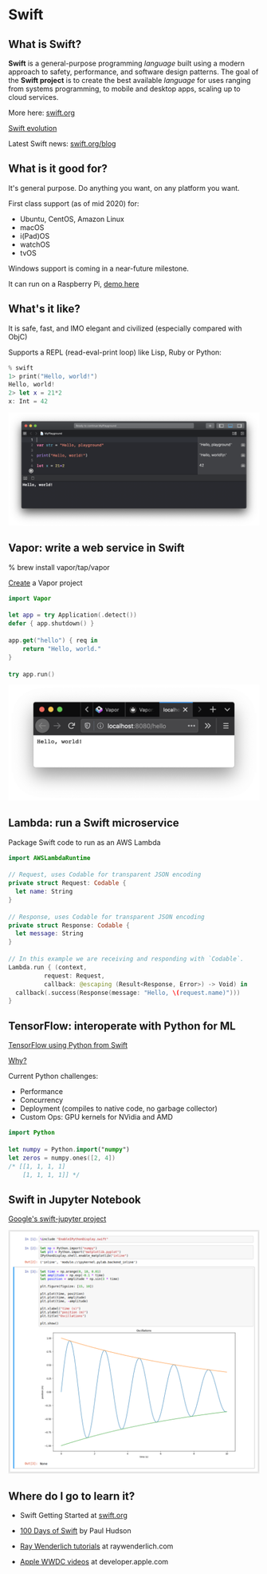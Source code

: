 # Swift

## What is Swift?


**Swift** is a general-purpose programming *language* built using a modern approach to safety, performance, and software design patterns. The goal of the **Swift project** is to create the best available *language* for uses ranging from systems programming, to mobile and desktop apps, scaling up to cloud services.


More here: [swift.org](https://swift.org/)

[Swift evolution](https://apple.github.io/swift-evolution/)

Latest Swift news: [swift.org/blog](https://swift.org/blog/)


## What is it good for?

It's general purpose. Do anything you want, on any platform you want.

First class support (as of mid 2020) for:

* Ubuntu, CentOS, Amazon Linux
* macOS
* i(Pad)OS
* watchOS
* tvOS

Windows support is coming in a near-future milestone.

It can run on a Raspberry Pi, [demo here](https://lickability.com/blog/swift-on-raspberry-pi/)


## What's it like?

It is safe, fast, and IMO elegant and civilized (especially compared with ObjC)

Supports a REPL (read-eval-print loop) like Lisp, Ruby or Python:

```swift
% swift
1> print("Hello, world!")
Hello, world!
2> let x = 21*2
x: Int = 42
```

![Swift Playground screenshot](docs/playground.png)

## Vapor: write a web service in Swift

% brew install vapor/tap/vapor

[Create](https://docs.vapor.codes/4.0/hello-world/) a Vapor project

```swift
import Vapor
 
let app = try Application(.detect())
defer { app.shutdown() }

app.get("hello") { req in
    return "Hello, world."
}

try app.run()
```

![Connect with a browser to the endpoint](docs/browser.png)

## Lambda: run a Swift microservice
Package Swift code to run as an AWS Lambda 

```swift
import AWSLambdaRuntime

// Request, uses Codable for transparent JSON encoding
private struct Request: Codable {
  let name: String
}

// Response, uses Codable for transparent JSON encoding
private struct Response: Codable {
  let message: String
}

// In this example we are receiving and responding with `Codable`.
Lambda.run { (context, 
	      request: Request, 
	      callback: @escaping (Result<Response, Error>) -> Void) in
  callback(.success(Response(message: "Hello, \(request.name)")))
}
```

## TensorFlow: interoperate with Python for ML

[TensorFlow using Python from Swift](https://www.tensorflow.org/swift/tutorials/python_interoperability)

[Why?](https://github.com/tensorflow/swift/blob/master/docs/WhySwiftForTensorFlow.md)

Current Python challenges:

* Performance
* Concurrency
* Deployment (compiles to native code, no garbage collector)
* Custom Ops: GPU kernels for NVidia and AMD

```swift
import Python

let numpy = Python.import("numpy")
let zeros = numpy.ones([2, 4])
/* [[1, 1, 1, 1]
    [1, 1, 1, 1]] */
```
## Swift in Jupyter Notebook

[Google's swift-jupyter project](https://github.com/google/swift-jupyter)

![Swift for Jupyter screenshot](https://github.com/google/swift-jupyter/blob/master/screenshots/display_matplotlib.png)

## Where do I go to learn it?

* Swift Getting Started at [swift.org](https://docs.swift.org/swift-book/LanguageGuide/TheBasics.html)

* [100 Days of Swift](https://www.hackingwithswift.com/100) by Paul Hudson
* [Ray Wenderlich tutorials](https://www.raywenderlich.com/ios/paths/learn) at raywenderlich.com
* [Apple WWDC videos](https://developer.apple.com/videos/) at developer.apple.com

